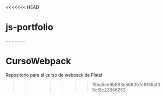 <<<<<<< HEAD
# js-portfolio
=======
# CursoWebpack
Repositorio para el curso de webpack de Platzi
>>>>>>> 15ba5ed9b863e5660b7c8138af39cf8c23666253
